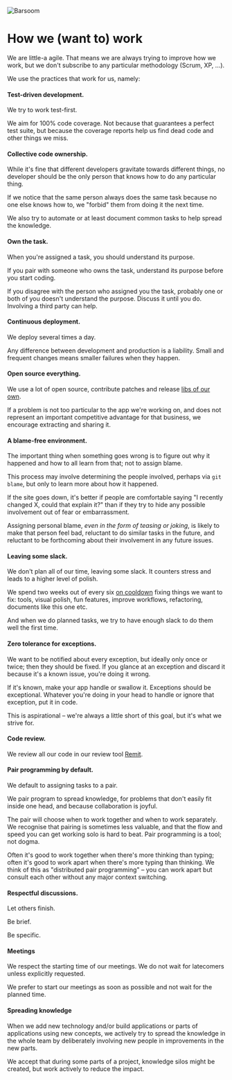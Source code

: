 ![Barsoom](http://barsoom.se/barsoom.png)

# How we (want to) work

We are little-a agile. That means we are always trying to improve how we work, but we don't subscribe to any particular methodology (Scrum, XP, …).

We use the practices that work for us, namely:

#### Test-driven development.

We try to work test-first.

We aim for 100% code coverage. Not because that guarantees a perfect test suite, but because the coverage reports help us find dead code and other things we miss.

#### Collective code ownership.

While it's fine that different developers gravitate towards different things, no developer should be the only person that knows how to do any particular thing.

If we notice that the same person always does the same task because no one else knows how to, we "forbid" them from doing it the next time.

We also try to automate or at least document common tasks to help spread the knowledge.

#### Own the task.

When you're assigned a task, you should understand its purpose.

If you pair with someone who owns the task, understand its purpose before you start coding.

If you disagree with the person who assigned you the task, probably one or both of you doesn't understand the purpose. Discuss it until you do. Involving a third party can help.

#### Continuous deployment.

We deploy several times a day.

Any difference between development and production is a liability. Small and frequent changes means smaller failures when they happen.

#### Open source everything.

We use a lot of open source, contribute patches and release [libs of our own](http://github.com/barsoom).

If a problem is not too particular to the app we're working on, and does not represent an important competitive advantage for that business, we encourage extracting and sharing it.

#### A blame-free environment.

The important thing when something goes wrong is to figure out why it happened and how to all learn from that; not to assign blame.

This process may involve determining the people involved, perhaps via `git blame`, but only to learn more about how it happened.

If the site goes down, it's better if people are comfortable saying "I recently changed X, could that explain it?" than if they try to hide any possible involvement out of fear or embarrassment.

Assigning personal blame, *even in the form of teasing or joking*, is likely to make that person feel bad, reluctant to do similar tasks in the future, and reluctant to be forthcoming about their involvement in any future issues.

#### Leaving some slack.

We don't plan all of our time, leaving some slack. It counters stress and leads to a higher level of polish.

We spend two weeks out of every six [on cooldown](https://github.com/barsoom/devbook/tree/master/process#shape-up) fixing things we want to fix: tools, visual polish, fun features, improve workflows, refactoring, documents like this one etc.

And when we do planned tasks, we try to have enough slack to do them well the first time.

#### Zero tolerance for exceptions.

We want to be notified about every exception, but ideally only once or twice; then they should be fixed. If you glance at an exception and discard it because it's a known issue, you're doing it wrong.

If it's known, make your app handle or swallow it. Exceptions should be exceptional. Whatever you're doing in your head to handle or ignore that exception, put it in code.

This is aspirational – we're always a little short of this goal, but it's what we strive for.

#### Code review.

We review all our code in our review tool [Remit](https://github.com/barsoom/ex-remit).

#### Pair programming by default.

We default to assigning tasks to a pair.

We pair program to spread knowledge, for problems that don't easily fit inside one head, and because collaboration is joyful.

The pair will choose when to work together and when to work separately. We recognise that pairing is sometimes less valuable, and that the flow and speed you can get working solo is hard to beat. Pair programming is a tool; not dogma.

Often it's good to work together when there's more thinking than typing; often it's good to work apart when there's more typing than thinking. We think of this as "distributed pair programming" – you can work apart but consult each other without any major context switching.

#### Respectful discussions.

Let others finish.

Be brief.

Be specific.

#### Meetings

We respect the starting time of our meetings. We do not wait for latecomers unless explicitly requested.

We prefer to start our meetings as soon as possible and not wait for the planned time.

#### Spreading knowledge

When we add new technology and/or build applications or parts of applications using new concepts, we actively try to spread the knowledge in the whole team by deliberately involving new people in improvements in the new parts.

We accept that during some parts of a project, knowledge silos might be created, but work actively to reduce the impact.
